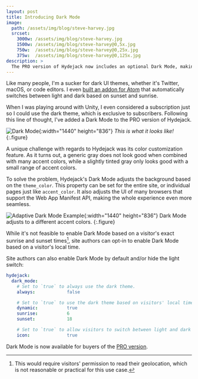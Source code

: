 ```yaml
---
layout: post
title: Introducing Dark Mode
image: 
  path: /assets/img/blog/steve-harvey.jpg
  srcset:
    3000w: /assets/img/blog/steve-harvey.jpg
    1500w: /assets/img/blog/steve-harvey@0,5x.jpg
    750w:  /assets/img/blog/steve-harvey@0,25x.jpg
    375w:  /assets/img/blog/steve-harvey@0,125x.jpg
description: >
  The PRO version of Hydejack now includes an optional Dark Mode, making it the first Jekyll theme to include this feature.
---
```


Like many people, I'm a sucker for dark UI themes, whether it's Twitter, macOS, or code editors. I even [built an addon for Atom](https://atom.io/packages/theme-flux-solar) that automatically switches between light and dark based on sunset and sunrise.

When I was playing around with Unity, I even considered a subscription just so I could use the dark theme, which is exclusive to subscribers. Following this line of thought, I've added a Dark Mode to the PRO version of Hydejack.

![Dark Mode](/assets/img/blog/dark-mode.jpg){:width="1440" height="836"}
*This is what it looks like!*
{:.figure}

A unique challenge with regards to Hydejack was its color customization feature. As it turns out, a generic gray does not look good when combined with many accent colors, while a slightly tinted gray only looks good with a small range of accent colors.

To solve the problem, Hydejack's Dark Mode adjusts the background based on the `theme_color`. This property can be set for the entire site, or individual pages just like `accent_color`. It also adjusts the UI of many browsers that support the Web App Manifest API, making the whole experience even more seamless.

![Adaptive Dark Mode Example](/assets/img/blog/dark-mode-ii.jpg){:width="1440" height="836"}
Dark Mode adjusts to a different accent colors.
{:.figure}

While it's not feasible to enable Dark Mode based on a visitor's exact sunrise and sunset times[^1], site authors can opt-in to enable Dark Mode based on a visitor's local time.

Site authors can also enable Dark Mode by default and/or hide the light switch:

```yml
hydejack:
  dark_mode:
    # Set to `true` to always use the dark theme.
    always:            false

    # Set to `true` to use the dark theme based on visitors' local time.
    dynamic:           true
    sunrise:           6
    sunset:            18

    # Set to `true` to allow visitors to switch between light and dark mode.
    icon:              true
```

Dark Mode is now available for buyers of the [PRO version][buy].

[buy]: https://buy.polar.sh/polar_cl_CczddJM50iZgR_iuUhc_54RcSg1KasTEJtOSqTvlpUI

<script type="module">
  const classes = document.body.classList.toString();
  document.body.classList.add('dark-mode');
  document.querySelector('hy-push-state').addEventListener('after', () => setTimeout(() => document.body.setAttribute('class', classes), 700), { once: true });
</script>

[^1]: This would require visitors' permission to read their geolocation, which is not reasonable or practical for this use case.
